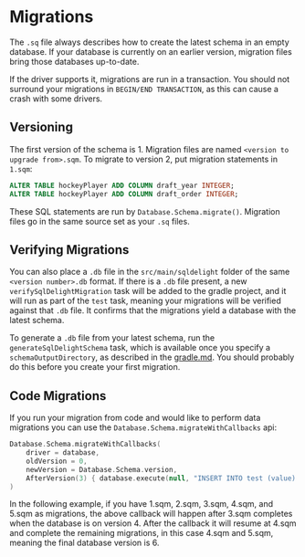 # Migrations

The `.sq` file always describes how to create the latest schema in an empty database. If your database is currently on an earlier version, migration files bring those databases up-to-date. 

If the driver supports it, migrations are run in a transaction. You should not surround your migrations in `BEGIN/END TRANSACTION`, as this can cause a crash with some drivers.

## Versioning

The first version of the schema is 1. Migration files are named `<version to upgrade from>.sqm`. To migrate to version 2, put migration statements in `1.sqm`:

```sql
ALTER TABLE hockeyPlayer ADD COLUMN draft_year INTEGER;
ALTER TABLE hockeyPlayer ADD COLUMN draft_order INTEGER;
```

These SQL statements are run by `Database.Schema.migrate()`. Migration files go in the same source set as your `.sq` files.

## Verifying Migrations

You can also place a `.db` file in the `src/main/sqldelight` folder of the same `<version number>.db` format. If there is a `.db` file present, a new `verifySqlDelightMigration` task will be added to the gradle project, and it will run as part of the `test` task, meaning your migrations will be verified against that `.db` file. It confirms that the migrations yield a database with the latest schema.

To generate a `.db` file from your latest schema, run the `generateSqlDelightSchema` task, which is available once you specify a `schemaOutputDirectory`, as described in the [gradle.md](gradle.md). You should probably do this before you create your first migration.

## Code Migrations

If you run your migration from code and would like to perform data migrations you can use the `Database.Schema.migrateWithCallbacks` api:

```kotlin
Database.Schema.migrateWithCallbacks(
    driver = database,
    oldVersion = 0,
    newVersion = Database.Schema.version,
    AfterVersion(3) { database.execute(null, "INSERT INTO test (value) VALUES('hello')", 0) },
)
```

In the following example, if you have 1.sqm, 2.sqm, 3.sqm, 4.sqm, and 5.sqm as migrations, the above callback will happen after 3.sqm completes when the database is on version 4. After the callback it will resume at 4.sqm and complete the remaining migrations, in this case 4.sqm and 5.sqm, meaning the final database version is 6.
